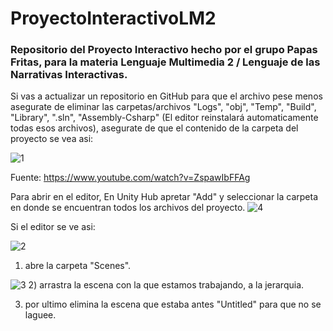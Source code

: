# ProyectoInteractivoLM2
### Repositorio del Proyecto Interactivo hecho por el grupo Papas Fritas, para la materia Lenguaje Multimedia 2 / Lenguaje de las Narrativas Interactivas.

Si vas a actualizar un repositorio en GitHub para que el archivo pese menos asegurate de eliminar las carpetas/archivos "Logs", "obj", "Temp", "Build", "Library", ".sln", "Assembly-Csharp" (El editor reinstalará automaticamente todas esos archivos), asegurate de que el contenido de la carpeta del proyecto se vea asi:

![1](https://github.com/user-attachments/assets/c9ae71b9-c8ff-47aa-8bd0-2bb7a103da90)

Fuente: https://www.youtube.com/watch?v=ZspawIbFFAg

Para abrir en el editor,
En Unity Hub apretar "Add" y seleccionar la carpeta en donde se encuentran todos los archivos del proyecto.
![4](https://github.com/user-attachments/assets/dfa58258-2737-4ae8-b204-4151011a801a)

Si el editor se ve asi:

![2](https://github.com/user-attachments/assets/de3a113a-c8fa-4f19-914a-23cd5754db64)
1) abre la carpeta "Scenes".

![3](https://github.com/user-attachments/assets/f2336659-1235-456e-87f8-b9bbc73c25be)
2) arrastra la escena con la que estamos trabajando, a la jerarquia.

3) por ultimo elimina la escena que estaba antes "Untitled" para que no se laguee.

